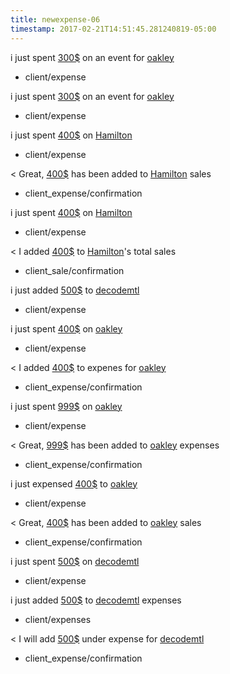 ```yaml
---
title: newexpense-06
timestamp: 2017-02-21T14:51:45.281240819-05:00
---
```


i just spent [300$](amount_of_money) on an event for [oakley](company_name)
* client/expense

i just spent [300$](amount_of_money) on an event for [oakley](company_name)
* client/expense

i just spent [400$](amount_of_money) on [Hamilton](company_name)
* client/expense

< Great, [400$](amount_of_money) has been added to [Hamilton](company_name) sales
* client_expense/confirmation

i just spent [400$](amount_of_money) on [Hamilton](company_name)
* client/expense

< I added [400$](amount_of_money) to [Hamilton](company_name)'s total sales
* client_sale/confirmation


i just added [500$](amount_of_money) to [decodemtl](company_name)
* client/expense

i just spent [400$](amount_of_money) on [oakley](company_name)
* client/expense

< I added [400$](amount_of_money) to expenes for [oakley](company_name)
* client_expense/confirmation

i just spent [999$](amount_of_money) on [oakley](company_name)
* client/expense

< Great, [999$](amount_of_money) has been added to [oakley](company_name) expenses
* client_expense/confirmation

i just expensed [400$](amount_of_money) to [oakley](company_name)
* client/expense

< Great, [400$](amount_of_money) has been added to [oakley](company_name) sales
* client_expense/confirmation

i just spent [500$](amount_of_money) on [decodemtl](company_name)
* client/expense

i just added [500$](amount_of_money) to [decodemtl](company_name) expenses
* client/expenses

< I will add [500$](amount_of_money) under expense for [decodemtl](company_name)
* client_expense/confirmation
